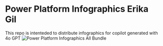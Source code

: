 # Power Platform Infographics Erika Gil
This repo is intenteded to distribute infographics for copilot generated with 4o GPT
![Power Platform Infographics All Bundle](https://github.com/user-attachments/assets/7b76ff0e-c6cd-4795-86ce-76ce3064ed64)
